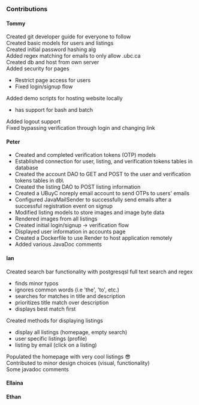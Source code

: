 ### Contributions
#### Tommy
Created git developer guide for everyone to follow\
Created basic models for users and listings\
Created initial password hashing alg\
Added regex matching for emails to only allow .ubc.ca\
Created db and host from own server\
Added security for pages
  * Restrict page access for users
  * Fixed login/signup flow

Added demo scripts for hosting website locally
  * has support for bash and batch

Added logout support\
Fixed bypassing verification through login and changing link

#### Peter
* Created and completed verification tokens (OTP) models
* Established connection for user, listing, and verification tokens tables in database
* Created the account DAO to GET and POST to the user and verification tokens tables in db\
* Created the listing DAO to POST listing information
* Created a UBuyC noreply email account to send OTPs to users' emails
* Configured JavaMailSender to successfully send emails after a successful registration event on signup
* Modified listing models to store images and image byte data
* Rendered images from all listings
* Created initial login/signup -> verification flow
* Displayed user information in accounts page
* Created a Dockerfile to use Render to host application remotely
* Added various JavaDoc comments

#### Ian
Created search bar functionality with postgresqsl full text search and regex
  * finds minor typos
  * ignores common words (i.e 'the', 'to', etc.)
  * searches for matches in title and description
  * prioritizes title match over description
  * displays best match first

Created methods for displaying listings
  * display all listings (homepage, empty search)
  * user specific listings (profile)
  * listing by email (click on a listing)

Populated the homepage with very cool listings 😎\
Contributed to minor design choices (visual, functionality)\
Some javadoc comments

#### Ellaina

#### Ethan

